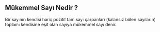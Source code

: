 <h2> Mükemmel Sayı Nedir ? </h2>
<p>Bir sayının kendisi hariç pozitif tam sayı çarpanları (kalansız bölen sayıların) toplamı kendisine eşit olan sayıya mükemmel sayı denir.</p>

